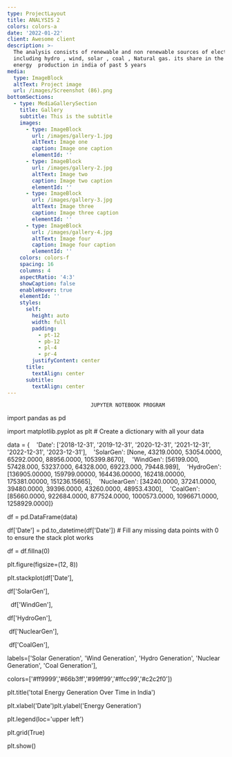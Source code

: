 ```yaml
---
type: ProjectLayout
title: ANALYSIS 2
colors: colors-a
date: '2022-01-22'
client: Awesome client
description: >-
  The analysis consists of renewable and non renewable sources of electricity
  including hydro , wind, solar , coal , Natural gas. its share in the total
  energy  production in india of past 5 years
media:
  type: ImageBlock
  altText: Project image
  url: /images/Screenshot (86).png
bottomSections:
  - type: MediaGallerySection
    title: Gallery
    subtitle: This is the subtitle
    images:
      - type: ImageBlock
        url: /images/gallery-1.jpg
        altText: Image one
        caption: Image one caption
        elementId: ''
      - type: ImageBlock
        url: /images/gallery-2.jpg
        altText: Image two
        caption: Image two caption
        elementId: ''
      - type: ImageBlock
        url: /images/gallery-3.jpg
        altText: Image three
        caption: Image three caption
        elementId: ''
      - type: ImageBlock
        url: /images/gallery-4.jpg
        altText: Image four
        caption: Image four caption
        elementId: ''
    colors: colors-f
    spacing: 16
    columns: 4
    aspectRatio: '4:3'
    showCaption: false
    enableHover: true
    elementId: ''
    styles:
      self:
        height: auto
        width: full
        padding:
          - pt-12
          - pb-12
          - pl-4
          - pr-4
        justifyContent: center
      title:
        textAlign: center
      subtitle:
        textAlign: center
---
```

```
                           JUPYTER NOTEBOOK PROGRAM
```

import pandas as pd

import matplotlib.pyplot as plt
\# Create a dictionary with all your data

data = {    'Date': \['2018-12-31', '2019-12-31', '2020-12-31', '2021-12-31', '2022-12-31', '2023-12-31'],    'SolarGen': \[None, 43219.0000, 53054.0000, 65292.0000, 88956.0000, 105399.8670],    'WindGen': \[56199.000, 57428.000, 53237.000, 64328.000, 69223.000, 79448.989],    'HydroGen': \[136905.00000, 159799.00000, 164436.00000, 162418.00000, 175381.00000, 151236.15665],    'NuclearGen': \[34240.0000, 37241.0000, 39480.0000, 39396.0000, 43260.0000, 48953.4300],    'CoalGen': \[85660.0000, 922684.0000, 877524.0000, 1000573.0000, 1096671.0000, 1258929.0000]}

df = pd.DataFrame(data)

df\['Date'] = pd.to\_datetime(df\['Date'])
\# Fill any missing data points with 0 to ensure the stack plot works

df = df.fillna(0)

plt.figure(figsize=(12, 8))

plt.stackplot(df\['Date'],    

df\['SolarGen'],            

  df\['WindGen'],            

df\['HydroGen'],    

 df\['NuclearGen'],          

 df\['CoalGen'],              

labels=\['Solar Generation', 'Wind Generation', 'Hydro Generation', 'Nuclear Generation', 'Coal Generation'],           

colors=\['#ff9999','#66b3ff','#99ff99','#ffcc99','#c2c2f0'])

plt.title('total Energy Generation Over Time in India')

plt.xlabel('Date')plt.ylabel('Energy Generation')

plt.legend(loc='upper left')

plt.grid(True)

plt.show()
